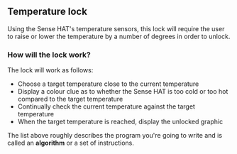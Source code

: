 ## Temperature lock

Using the Sense HAT's temperature sensors, this lock will require the user to raise or lower the temperature by a number of degrees in order to unlock.

### How will the lock work?

The lock will work as follows:

- Choose a target temperature close to the current temperature
- Display a colour clue as to whether the Sense HAT is too cold or too hot compared to the target temperature
- Continually check the current temperature against the target temperature
- When the target temperature is reached, display the unlocked graphic

The list above roughly describes the program you're going to write and is called an **algorithm** or a set of instructions.
